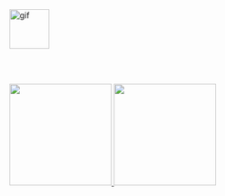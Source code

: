 <img src="https://github.com/images/mona-whisper.gif" alt="gif" width="70" height="70">

<br><br>

<div>
<a href="https://github.com/gabrewski">
<img loading="lazy" height="180em" src="https://github-readme-stats.vercel.app/api/top-langs/?username=seu-usuário-aqui&layout=compact&langs_count=7&theme=dracula"/>
<img loading="lazy" height="180em" src="https://github-readme-stats.vercel.app/api?username=seu-usuário-aqui&show_icons=true&theme=dracula&include_all_commits=true&count_private=true"/>
</div>
